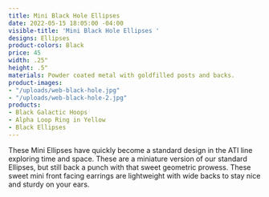 ```yaml
---
title: Mini Black Hole Ellipses
date: 2022-05-15 18:05:00 -04:00
visible-title: 'Mini Black Hole Ellipses '
designs: Ellipses
product-colors: Black
price: 45
width: .25"
height: .5"
materials: Powder coated metal with goldfilled posts and backs.
product-images:
- "/uploads/web-black-hole.jpg"
- "/uploads/web-black-hole-2.jpg"
products:
- Black Galactic Hoops
- Alpha Loop Ring in Yellow
- Black Ellipses
---
```


These Mini Ellipses have quickly become a standard design in the ATI line exploring time and space. These are a miniature version of our standard Ellipses, but still back a punch with that sweet geometric prowess. These sweet mini front facing earrings are lightweight with wide backs to stay nice and sturdy on your ears.